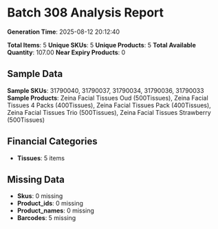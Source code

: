 # Batch 308 Analysis Report

**Generation Time**: 2025-08-12 20:12:40

**Total Items**: 5
**Unique SKUs**: 5
**Unique Products**: 5
**Total Available Quantity**: 107.00
**Near Expiry Products**: 0

## Sample Data
**Sample SKUs**: 31790040, 31790037, 31790034, 31790036, 31790033
**Sample Products**: Zeina Facial Tissues Oud (500Tissues), Zeina Facial Tissues 4 Packs (400Tissues), Zeina Facial Tissues Pack (400Tissues), Zeina Facial Tissues Trio (500Tissues), Zeina Facial Tissues Strawberry (500Tissues)

## Financial Categories
- **Tissues**: 5 items

## Missing Data
- **Skus**: 0 missing
- **Product_ids**: 0 missing
- **Product_names**: 0 missing
- **Barcodes**: 5 missing
